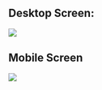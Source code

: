 <h2>Desktop Screen:</h2>
<img src="https://github.com/YuuyaOkatani/BootCampDevJrProjCap1Mod3/assets/114952688/3b8732e6-75bb-4080-95bd-eed595b342c3">
<h2>Mobile Screen</h2>
<img src="https://github.com/YuuyaOkatani/BootCampDevJrProjCap1Mod3/assets/114952688/076c6103-db90-4401-adc6-fc483377760f">

